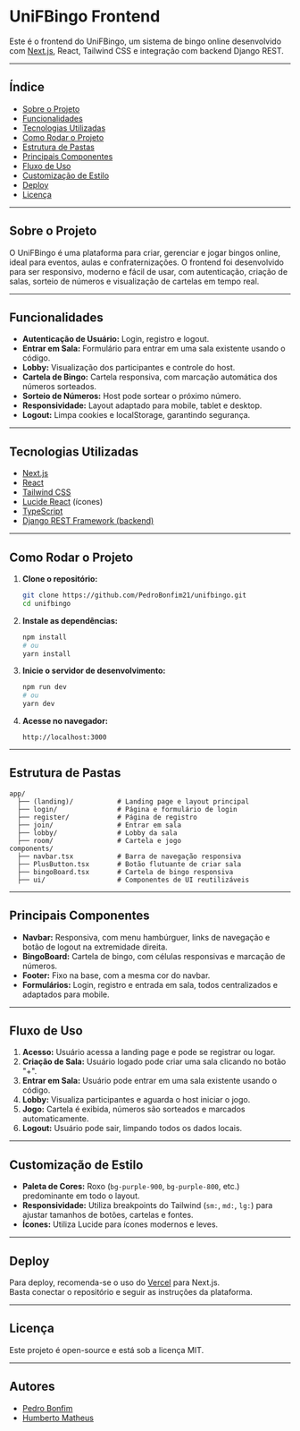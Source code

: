 # UniFBingo Frontend

Este é o frontend do UniFBingo, um sistema de bingo online desenvolvido com [Next.js](https://nextjs.org/), React, Tailwind CSS e integração com backend Django REST.

---

## Índice

- [Sobre o Projeto](#sobre-o-projeto)
- [Funcionalidades](#funcionalidades)
- [Tecnologias Utilizadas](#tecnologias-utilizadas)
- [Como Rodar o Projeto](#como-rodar-o-projeto)
- [Estrutura de Pastas](#estrutura-de-pastas)
- [Principais Componentes](#principais-componentes)
- [Fluxo de Uso](#fluxo-de-uso)
- [Customização de Estilo](#customização-de-estilo)
- [Deploy](#deploy)
- [Licença](#licença)

---

## Sobre o Projeto

O UniFBingo é uma plataforma para criar, gerenciar e jogar bingos online, ideal para eventos, aulas e confraternizações. O frontend foi desenvolvido para ser responsivo, moderno e fácil de usar, com autenticação, criação de salas, sorteio de números e visualização de cartelas em tempo real.

---

## Funcionalidades

- **Autenticação de Usuário:** Login, registro e logout.
- **Entrar em Sala:** Formulário para entrar em uma sala existente usando o código.
- **Lobby:** Visualização dos participantes e controle do host.
- **Cartela de Bingo:** Cartela responsiva, com marcação automática dos números sorteados.
- **Sorteio de Números:** Host pode sortear o próximo número.
- **Responsividade:** Layout adaptado para mobile, tablet e desktop.
- **Logout:** Limpa cookies e localStorage, garantindo segurança.

---

## Tecnologias Utilizadas

- [Next.js](https://nextjs.org)
- [React](https://react.dev)
- [Tailwind CSS](https://tailwindcss.com)
- [Lucide React](https://lucide.dev) (ícones)
- [TypeScript](https://www.typescriptlang.org/)
- [Django REST Framework (backend)](https://www.django-rest-framework.org/)

---

## Como Rodar o Projeto

1. **Clone o repositório:**
   ```bash
   git clone https://github.com/PedroBonfim21/unifbingo.git
   cd unifbingo
   ```

2. **Instale as dependências:**
   ```bash
   npm install
   # ou
   yarn install
   ```

3. **Inicie o servidor de desenvolvimento:**
   ```bash
   npm run dev
   # ou
   yarn dev
   ```

4. **Acesse no navegador:**
   ```
   http://localhost:3000
   ```

---

## Estrutura de Pastas

```
app/
  ├── (landing)/           # Landing page e layout principal
  ├── login/               # Página e formulário de login
  ├── register/            # Página de registro
  ├── join/                # Entrar em sala
  ├── lobby/               # Lobby da sala
  ├── room/                # Cartela e jogo
components/
  ├── navbar.tsx           # Barra de navegação responsiva
  ├── PlusButton.tsx       # Botão flutuante de criar sala
  ├── bingoBoard.tsx       # Cartela de bingo responsiva
  ├── ui/                  # Componentes de UI reutilizáveis
```

---

## Principais Componentes

- **Navbar:** Responsiva, com menu hambúrguer, links de navegação e botão de logout na extremidade direita.
- **BingoBoard:** Cartela de bingo, com células responsivas e marcação de números.
- **Footer:** Fixo na base, com a mesma cor do navbar.
- **Formulários:** Login, registro e entrada em sala, todos centralizados e adaptados para mobile.

---

## Fluxo de Uso

1. **Acesso:** Usuário acessa a landing page e pode se registrar ou logar.
2. **Criação de Sala:** Usuário logado pode criar uma sala clicando no botão "+".
3. **Entrar em Sala:** Usuário pode entrar em uma sala existente usando o código.
4. **Lobby:** Visualiza participantes e aguarda o host iniciar o jogo.
5. **Jogo:** Cartela é exibida, números são sorteados e marcados automaticamente.
6. **Logout:** Usuário pode sair, limpando todos os dados locais.

---

## Customização de Estilo

- **Paleta de Cores:** Roxo (`bg-purple-900`, `bg-purple-800`, etc.) predominante em todo o layout.
- **Responsividade:** Utiliza breakpoints do Tailwind (`sm:`, `md:`, `lg:`) para ajustar tamanhos de botões, cartelas e fontes.
- **Ícones:** Utiliza Lucide para ícones modernos e leves.

---

## Deploy

Para deploy, recomenda-se o uso do [Vercel](https://vercel.com/) para Next.js.  
Basta conectar o repositório e seguir as instruções da plataforma.

---

## Licença

Este projeto é open-source e está sob a licença MIT.

---

## Autores

- [Pedro Bonfim](https://github.com/PedroBonfim21)
- [Humberto Matheus](https://github.com/humbertomatheuz)